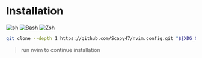 

# Installation
![sh](https://skillicons.dev/icons?i=bash)
[![Bash](https://img.shields.io/badge/Bash-4EAA25?logo=gnubash&logoColor=fff)](#)
[![Zsh](https://img.shields.io/badge/Zsh-F15A24?logo=zsh&logoColor=fff)](#)
```sh
git clone --depth 1 https://github.com/Scapy47/nvim.config.git "${XDG_CONFIG_HOME:-$HOME/.config}"/nvim
```
> run nvim to continue installation
